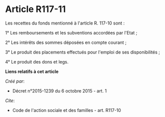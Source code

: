 # Article R117-11

Les recettes du fonds mentionné à l'article R. 117-10 sont : 

1° Les remboursements et les subventions accordées par l'Etat ; 

2° Les intérêts des sommes déposées en compte courant ; 

3° Le produit des placements effectués pour l'emploi de ses disponibilités ; 

4° Le produit des dons et legs.

**Liens relatifs à cet article**

_Créé par_:

  - Décret n°2015-1239 du 6 octobre 2015 - art. 1

_Cite_:

  - Code de l'action sociale et des familles - art. R117-10

